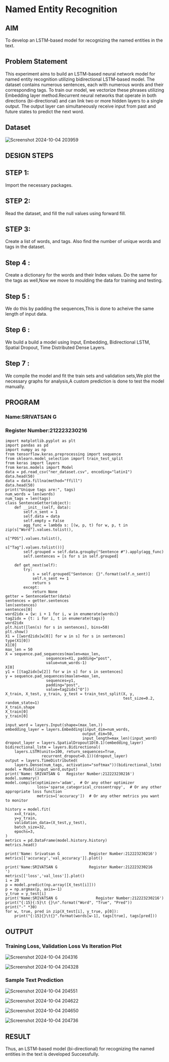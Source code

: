 # Named Entity Recognition

## AIM

To develop an LSTM-based model for recognizing the named entities in the text.

## Problem Statement 

This experiment aims to build an LSTM-based neural network model for named entity recognition utilizing bidirectional LSTM-based model. The dataset contains numerous sentences, each with numerous words and their corresponding tags. To train our model, we vectorize these phrases utilizing Embedding layer method.Recurrent neural networks that operate in both directions (bi-directional) and can link two or more hidden layers to a single output. The output layer can simultaneously receive input from past and future states to predict the next word.

## Dataset

![Screenshot 2024-10-04 203959](https://github.com/user-attachments/assets/869231a8-e5ae-4888-9827-4eb706a08984)



## DESIGN STEPS

## STEP 1:
Import the necessary packages.

## STEP 2:
Read the dataset, and fill the null values using forward fill.

## STEP 3:
Create a list of words, and tags. Also find the number of unique words and tags in the dataset.

## Step 4 :
Create a dictionary for the words and their Index values. Do the same for the tags as well,Now we move to moulding the data for training and testing.

## Step 5 :
We do this by padding the sequences,This is done to acheive the same length of input data.

## Step 6 :
We build a build a model using Input, Embedding, Bidirectional LSTM, Spatial Dropout, Time Distributed Dense Layers.

## Step 7 :
We compile the model and fit the train sets and validation sets,We plot the necessary graphs for analysis,A custom prediction is done to test the model manually.

## PROGRAM
### Name:SRIVATSAN G
### Register Number:212223230216
````
import matplotlib.pyplot as plt
import pandas as pd
import numpy as np
from tensorflow.keras.preprocessing import sequence
from sklearn.model_selection import train_test_split
from keras import layers
from keras.models import Model
data = pd.read_csv("ner_dataset.csv", encoding="latin1")
data.head(50)
data = data.fillna(method="ffill")
data.head(50)
print("Unique tags are:", tags)
num_words = len(words)
num_tags = len(tags)
class SentenceGetter(object):
    def __init__(self, data):
        self.n_sent = 1
        self.data = data
        self.empty = False
        agg_func = lambda s: [(w, p, t) for w, p, t in zip(s["Word"].values.tolist(),
                                                           s["POS"].values.tolist(),
                                                           s["Tag"].values.tolist())]
        self.grouped = self.data.groupby("Sentence #").apply(agg_func)
        self.sentences = [s for s in self.grouped]

    def get_next(self):
        try:
            s = self.grouped["Sentence: {}".format(self.n_sent)]
            self.n_sent += 1
            return s
        except:
            return None
getter = SentenceGetter(data)
sentences = getter.sentences
len(sentences)
sentences[0]
word2idx = {w: i + 1 for i, w in enumerate(words)}
tag2idx = {t: i for i, t in enumerate(tags)}
word2idx
plt.hist([len(s) for s in sentences], bins=50)
plt.show()
X1 = [[word2idx[w[0]] for w in s] for s in sentences]
type(X1[0])
X1[0]
max_len = 50
X = sequence.pad_sequences(maxlen=max_len,
                  sequences=X1, padding="post",
                  value=num_words-1)
X[0]
y1 = [[tag2idx[w[2]] for w in s] for s in sentences]
y = sequence.pad_sequences(maxlen=max_len,
                  sequences=y1,
                  padding="post",
                  value=tag2idx["O"])
X_train, X_test, y_train, y_test = train_test_split(X, y,
                                                    test_size=0.2, random_state=1)
X_train.shape
X_train[0]
y_train[0]

input_word = layers.Input(shape=(max_len,))
embedding_layer = layers.Embedding(input_dim=num_words,
                                  output_dim=50,
                                  input_length=max_len)(input_word)
dropout_layer = layers.SpatialDropout1D(0.1)(embedding_layer)
bidirectional_lstm = layers.Bidirectional(
    layers.LSTM(units=100, return_sequences=True,
                recurrent_dropout=0.1))(dropout_layer)
output = layers.TimeDistributed(
    layers.Dense(num_tags, activation="softmax"))(bidirectional_lstm)
model = Model(input_word,output)
print('Name: SRIVATSAN G   Register Number:212223230216')
model.summary()
model.compile(optimizer='adam',  # Or any other optimizer
              loss='sparse_categorical_crossentropy',  # Or any other appropriate loss function
              metrics=['accuracy'])  # Or any other metrics you want to monitor

history = model.fit(
    x=X_train,
    y=y_train,
    validation_data=(X_test,y_test),
    batch_size=32,
    epochs=3,
)
metrics = pd.DataFrame(model.history.history)
metrics.head()
     
print('Name: Srivatsan G             Register Number:212223230216')
metrics[['accuracy','val_accuracy']].plot()
     
print('Name:SRIVATSAN G              Register Number:212223230216       ')
metrics[['loss','val_loss']].plot()
i = 20
p = model.predict(np.array([X_test[i]]))
p = np.argmax(p, axis=-1)
y_true = y_test[i]
print('Name:SRIVATSAN G                 Register Number:212223230216')
print("{:15}{:5}\t {}\n".format("Word", "True", "Pred"))
print("-" *30)
for w, true, pred in zip(X_test[i], y_true, p[0]):
    print("{:15}{}\t{}".format(words[w-1], tags[true], tags[pred]))

````
## OUTPUT

### Training Loss, Validation Loss Vs Iteration Plot

![Screenshot 2024-10-04 204316](https://github.com/user-attachments/assets/2b7258fc-e246-4b9c-8843-312c8d0a300f)

![Screenshot 2024-10-04 204328](https://github.com/user-attachments/assets/3fd39451-e348-463f-9fbc-21d921540628)



### Sample Text Prediction
![Screenshot 2024-10-04 204551](https://github.com/user-attachments/assets/1b8e391c-2440-46ee-8ceb-90e03506442a)

![Screenshot 2024-10-04 204622](https://github.com/user-attachments/assets/99a5bf24-119d-4624-8022-d5f02a1090e3)

![Screenshot 2024-10-04 204650](https://github.com/user-attachments/assets/022317ce-22cf-45e5-a600-5572f329571c)

![Screenshot 2024-10-04 204736](https://github.com/user-attachments/assets/0d7e42b1-18b9-4874-9bf8-aa3362ed5233)

## RESULT

Thus, an LSTM-based model (bi-directional) for recognizing the named entities in the text is developed Successfully.


